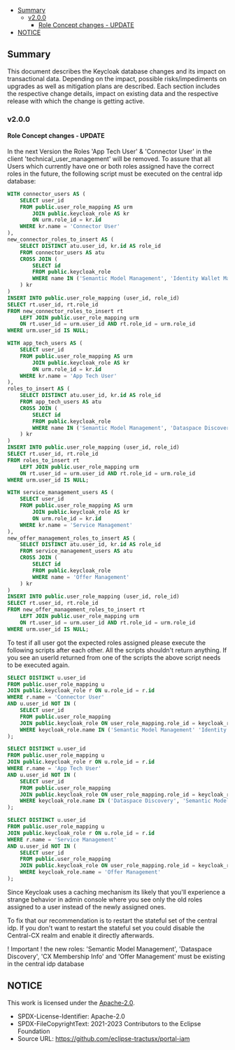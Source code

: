 - [Summary](#summary)
  - [v2.0.0](#v200)
    - [Role Concept changes - UPDATE](#role-concept-changes---update)
- [NOTICE](#notice)

## Summary

This document describes the Keycloak database changes and its impact on transactional data. Depending on the impact, possible risks/impediments on upgrades as well as mitigation plans are described.
Each section includes the respective change details, impact on existing data and the respective release with which the change is getting active.

### v2.0.0

#### Role Concept changes - UPDATE

In the next Version the Roles 'App Tech User' & 'Connector User' in the client 'technical_user_management' will be removed. To assure that all Users which currently have one or both roles assigned have the correct roles in the future, the following script must be executed on the central idp database:

```sql
WITH connector_users AS (
    SELECT user_id
    FROM public.user_role_mapping AS urm
        JOIN public.keycloak_role AS kr 
        ON urm.role_id = kr.id
    WHERE kr.name = 'Connector User'
),
new_connector_roles_to_insert AS (
    SELECT DISTINCT atu.user_id, kr.id AS role_id
    FROM connector_users AS atu
    CROSS JOIN (
        SELECT id
        FROM public.keycloak_role
        WHERE name IN ('Semantic Model Management', 'Identity Wallet Management', 'Dataspace Discovery')
    ) kr
)
INSERT INTO public.user_role_mapping (user_id, role_id)
SELECT rt.user_id, rt.role_id
FROM new_connector_roles_to_insert rt
    LEFT JOIN public.user_role_mapping urm
    ON rt.user_id = urm.user_id AND rt.role_id = urm.role_id
WHERE urm.user_id IS NULL;

WITH app_tech_users AS (
    SELECT user_id
    FROM public.user_role_mapping AS urm
        JOIN public.keycloak_role AS kr
        ON urm.role_id = kr.id
    WHERE kr.name = 'App Tech User'
),
roles_to_insert AS (
    SELECT DISTINCT atu.user_id, kr.id AS role_id
    FROM app_tech_users AS atu
    CROSS JOIN (
        SELECT id
        FROM public.keycloak_role
        WHERE name IN ('Semantic Model Management', 'Dataspace Discovery', 'CX Membership Info')
    ) kr
)
INSERT INTO public.user_role_mapping (user_id, role_id)
SELECT rt.user_id, rt.role_id
FROM roles_to_insert rt
    LEFT JOIN public.user_role_mapping urm
    ON rt.user_id = urm.user_id AND rt.role_id = urm.role_id
WHERE urm.user_id IS NULL;

WITH service_management_users AS (
    SELECT user_id
    FROM public.user_role_mapping AS urm
        JOIN public.keycloak_role AS kr
        ON urm.role_id = kr.id
    WHERE kr.name = 'Service Management'
),
new_offer_management_roles_to_insert AS (
    SELECT DISTINCT atu.user_id, kr.id AS role_id
    FROM service_management_users AS atu
    CROSS JOIN (
        SELECT id
        FROM public.keycloak_role
        WHERE name = 'Offer Management'
    ) kr
)
INSERT INTO public.user_role_mapping (user_id, role_id)
SELECT rt.user_id, rt.role_id
FROM new_offer_management_roles_to_insert rt
    LEFT JOIN public.user_role_mapping urm
    ON rt.user_id = urm.user_id AND rt.role_id = urm.role_id
WHERE urm.user_id IS NULL;

```

To test if all user got the expected roles assigned please execute the following scripts after each other. All the scripts shouldn't return anything. If you see an userId returned from one of the scripts the above script needs to be executed again.

```sql
SELECT DISTINCT u.user_id
FROM public.user_role_mapping u
JOIN public.keycloak_role r ON u.role_id = r.id
WHERE r.name = 'Connector User'
AND u.user_id NOT IN (
    SELECT user_id
    FROM public.user_role_mapping
    JOIN public.keycloak_role ON user_role_mapping.role_id = keycloak_role.id
    WHERE keycloak_role.name IN ('Semantic Model Management' 'Identity Wallet Management', 'Dataspace Discovery')
);

SELECT DISTINCT u.user_id
FROM public.user_role_mapping u
JOIN public.keycloak_role r ON u.role_id = r.id
WHERE r.name = 'App Tech User'
AND u.user_id NOT IN (
    SELECT user_id
    FROM public.user_role_mapping
    JOIN public.keycloak_role ON user_role_mapping.role_id = keycloak_role.id
    WHERE keycloak_role.name IN ('Dataspace Discovery', 'Semantic Model Management', 'CX Membership Info')
);

SELECT DISTINCT u.user_id
FROM public.user_role_mapping u
JOIN public.keycloak_role r ON u.role_id = r.id
WHERE r.name = 'Service Management'
AND u.user_id NOT IN (
    SELECT user_id
    FROM public.user_role_mapping
    JOIN public.keycloak_role ON user_role_mapping.role_id = keycloak_role.id
    WHERE keycloak_role.name = 'Offer Management'
);

```

Since Keycloak uses a caching mechanism its likely that you'll experience a strange behavior in admin console where you see only the old roles assigned to a user instead of the newly assigned ones.

To fix that our recommendation is to restart the stateful set of the central idp. If you don't want to restart the stateful set you could disable the Central-CX realm and enable it directly afterwards.

! Important ! the new roles: 'Semantic Model Management', 'Dataspace Discovery', 'CX Membership Info' and 'Offer Management' must be existing in the central idp database

## NOTICE

This work is licensed under the [Apache-2.0](https://www.apache.org/licenses/LICENSE-2.0).

- SPDX-License-Identifier: Apache-2.0
- SPDX-FileCopyrightText: 2021-2023 Contributors to the Eclipse Foundation
- Source URL: https://github.com/eclipse-tractusx/portal-iam
